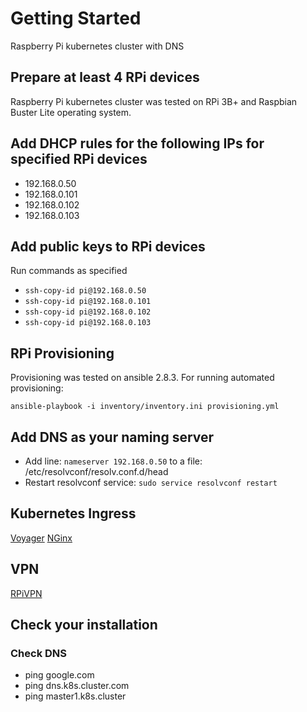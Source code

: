 # Getting Started

Raspberry Pi kubernetes cluster with DNS

## Prepare at least 4 RPi devices

Raspberry Pi kubernetes cluster was tested on RPi 3B+ and Raspbian Buster Lite operating system.

## Add DHCP rules for the following IPs for specified RPi devices

- 192.168.0.50
- 192.168.0.101
- 192.168.0.102
- 192.168.0.103

## Add public keys to RPi devices

Run commands as specified

- `ssh-copy-id pi@192.168.0.50`
- `ssh-copy-id pi@192.168.0.101`
- `ssh-copy-id pi@192.168.0.102`
- `ssh-copy-id pi@192.168.0.103`

## RPi Provisioning

Provisioning was tested on ansible 2.8.3. For running automated provisioning:

`ansible-playbook -i inventory/inventory.ini provisioning.yml`

## Add DNS as your naming server

- Add line: `nameserver 192.168.0.50` to a file: /etc/resolvconf/resolv.conf.d/head
- Restart resolvconf service: `sudo service resolvconf restart`

## Kubernetes Ingress

[Voyager](https://appscode.com/products/voyager/v11.0.1/setup/install/)
[NGinx](https://kubernetes.github.io/ingress-nginx/deploy/#bare-metal)

## VPN

[RPiVPN](https://opensource.com/article/19/6/raspberry-pi-vpn-server)

## Check your installation

### Check DNS

- ping google.com
- ping dns.k8s.cluster.com
- ping master1.k8s.cluster
